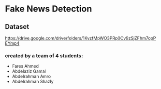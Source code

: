 # Fake News Detection

## Dataset
https://drive.google.com/drive/folders/1KvzfMpWO3PRp0Cv9zSjZFhm7opPEYmp4

### created by a team of 4 students: 
* Fares Ahmed
* Abdelaziz Gamal
* Abdelrahman Amro
* Abdelrahman Shazly

